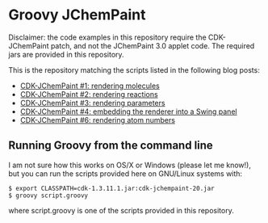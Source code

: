 # Groovy JChemPaint

Disclaimer: the code examples in this repository require the CDK-JChemPaint patch, and not the JChemPaint 3.0 applet code. The required jars are provided in this repository.

This is the repository matching the scripts listed in the following blog posts:

* [CDK-JChemPaint #1: rendering molecules](http://chem-bla-ics.blogspot.com/2010/04/cdk-jchempaint-1-rendering-molecules.html)
* [CDK-JChemPaint #2: rendering reactions](http://chem-bla-ics.blogspot.com/2010/04/cdk-jchempaint-2-rendering-reactions.html)
* [CDK-JChemPaint #3: rendering parameters](http://chem-bla-ics.blogspot.com/2010/04/cdk-jchempaint-3-rendering-parameters.html)
* [CDK-JChemPaint #4: embedding the renderer into a Swing panel](http://chem-bla-ics.blogspot.com/2010/04/cdk-jchempaint-4-embedding-renderer.html)
* [CDK-JChemPaint #6: rendering atom numbers](http://chem-bla-ics.blogspot.com/2010/06/cdk-jchempaint-6-rendering-atom-numbers.html)

## Running Groovy from the command line

I am not sure how this works on OS/X or Windows (please let me know!), but you can run the scripts provided here on GNU/Linux systems with:

    $ export CLASSPATH=cdk-1.3.11.1.jar:cdk-jchempaint-20.jar
    $ groovy script.groovy

where script.groovy is one of the scripts provided in this repository.
